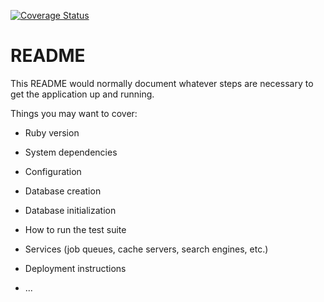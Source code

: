 [![Coverage Status](https://coveralls.io/repos/github/deepeeess/lytewate/badge.svg?branch=master)](https://coveralls.io/github/deepeeess/lytewate?branch=master)

# README

This README would normally document whatever steps are necessary to get the
application up and running.

Things you may want to cover:

* Ruby version

* System dependencies

* Configuration

* Database creation

* Database initialization

* How to run the test suite

* Services (job queues, cache servers, search engines, etc.)

* Deployment instructions

* ...
